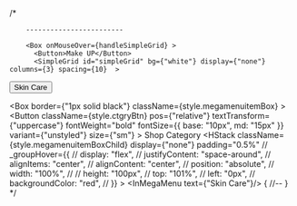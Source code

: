 /*
 <!-- <Button className={style.ctgryBtn} pos={"relative"} textTransform={"uppercase"} fontWeight="bold" fontSize={{base:"25px",md:"20px"}} variant={"unstyled"}  size={"sm"}>Cancel</Button>
      <Button className={style.ctgryBtn} pos={"relative"} textTransform={"uppercase"} fontWeight="bold" fontSize={{base:"25px",md:"20px"}} variant={"unstyled"}  size={"sm"}>Cancel</Button>
      <Button className={style.ctgryBtn} pos={"relative"} textTransform={"uppercase"} fontWeight="bold" fontSize={{base:"25px",md:"20px"}} variant={"unstyled"}  size={"sm"}>Cancel</Button>
      <Button className={style.ctgryBtn} pos={"relative"} textTransform={"uppercase"} fontWeight="bold" fontSize={{base:"25px",md:"20px"}} variant={"unstyled"}  size={"sm"}>Cancel</Button>
        <Button className={style.ctgryBtn} pos={"relative"} textTransform={"uppercase"} fontWeight="bold" fontSize={{base:"25px",md:"20px"}} variant={"unstyled"}  size={"sm"}>Cancel</Button>
        <Button className={style.ctgryBtn} pos={"relative"} textTransform={"uppercase"} fontWeight="bold" fontSize={{base:"25px",md:"20px"}} variant={"unstyled"}  size={"sm"}>Cancel</Button> -->


        ------------------------

        <Box onMouseOver={handleSimpleGrid} >
          <Button>Make UP</Button>
          <SimpleGrid id="simpleGrid" bg={"white"} display={"none"} columns={3} spacing={10}  >
  <Box bg="tomato" height="400px"></Box>
  <Box bg="tomato" height="400px"></Box>
  <Box bg="tomato" height="400px"></Box>
</SimpleGrid>
          </Box>


 <Box>
          <Button>Skin Care</Button>
  <SimpleGrid bg={"blue"} display={"none"} columns={3} spacing={10} >
  <Box bg="green" height="400px"></Box>
  <Box bg="green" height="400px"></Box>
  <Box bg="green" height="400px"></Box>
</SimpleGrid>
          </Box>





<Box border={"1px solid black"}  className={style.megamenuitemBox} >
          <Button
            className={style.ctgryBtn}
            pos={"relative"}
            textTransform={"uppercase"}
            fontWeight="bold"
            fontSize={{ base: "10px", md: "15px" }}
            variant={"unstyled"}
            size={"sm"}
          >
            Shop Category
          </Button>
          <HStack
            className={style.megamenuitemBoxChild}
            display={"none"}
            padding="0.5%"
            // _groupHover={{
            //   display: "flex",
            //   justifyContent: "space-around",
            //   alignItems: "center",
            //   alignContent: "center",
            //   position: "absolute",
            //   width: "100%",
            //   //  height: "100px",
            //   top: "101%",
            //   left: "0px",
            //   backgroundColor: "red",
            // }}
          >
          <InMegaMenu text={"Skin Care"}/>
          <InMegaMenu text ="Make Up" boxbg="yellow"/>
            {
              //--
            }
          </HStack>
        </Box>
*/